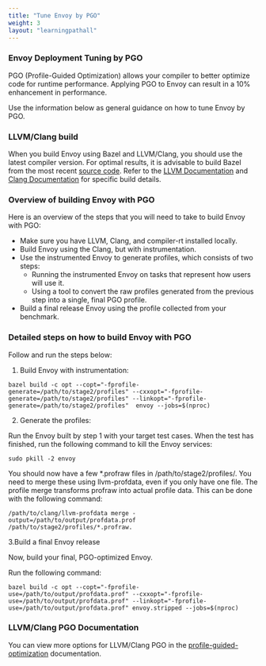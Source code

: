 ```yaml
---
title: "Tune Envoy by PGO"
weight: 3
layout: "learningpathall"
---
```


###  Envoy Deployment Tuning by PGO

PGO (Profile-Guided Optimization) allows your compiler to better optimize code for runtime performance. Applying PGO to Envoy can result in a 10% enhancement in performance. 

Use the information below as general guidance on how to tune Envoy by PGO.

### LLVM/Clang build  

When you build Envoy using Bazel and LLVM/Clang, you should use the latest compiler version. For optimal results, it is advisable to build Bazel from the most recent [source code](https://github.com/envoyproxy/envoy). Refer to the [LLVM Documentation](https://llvm.org/docs/UserGuides.html) and [Clang Documentation](https://llvm.org/docs/UserGuides.html) for specific build details.

### Overview of building Envoy with PGO

Here is an overview of the steps that you will need to take to build Envoy with PGO:

* Make sure you have LLVM, Clang, and compiler-rt installed locally.
* Build Envoy using the Clang, but with instrumentation.
* Use the instrumented Envoy to generate profiles, which consists of two steps:
	* Running the instrumented Envoy on tasks that represent how users will use it.
	* Using a tool to convert the raw profiles generated from the previous step into a single, final PGO profile.
* Build a final release Envoy using the profile collected from your benchmark.
 
### Detailed steps on how to build Envoy with PGO

Follow and run the steps below:

1. Build Envoy with instrumentation:

```console
bazel build -c opt --copt="-fprofile-generate=/path/to/stage2/profiles" --cxxopt="-fprofile-generate=/path/to/stage2/profiles" --linkopt="-fprofile-generate=/path/to/stage2/profiles"  envoy --jobs=$(nproc)
```
2. Generate the profiles:
   
Run the Envoy built by step 1 with your target test cases. When the test has finished, run the following command to kill the Envoy services:

```console
sudo pkill -2 envoy
```
You should now have a few *.profraw files in /path/to/stage2/profiles/. You need to merge these using llvm-profdata, even if you only have one file. The profile merge transforms profraw into actual profile data. This can be done with the following command:

```console
/path/to/clang/llvm-profdata merge -output=/path/to/output/profdata.prof /path/to/stage2/profiles/*.profraw.
```

3.Build a final Envoy release

Now, build your final, PGO-optimized Envoy. 

Run the following command:

```console
bazel build -c opt --copt="-fprofile-use=/path/to/output/profdata.prof" --cxxopt="-fprofile-use=/path/to/output/profdata.prof" --linkopt="-fprofile-use=/path/to/output/profdata.prof" envoy.stripped --jobs=$(nproc) 
```

### LLVM/Clang PGO Documentation

You can view more options for LLVM/Clang PGO in the [profile-guided-optimization](https://clang.llvm.org/docs/UsersManual.html#profile-guided-optimization) documentation.
